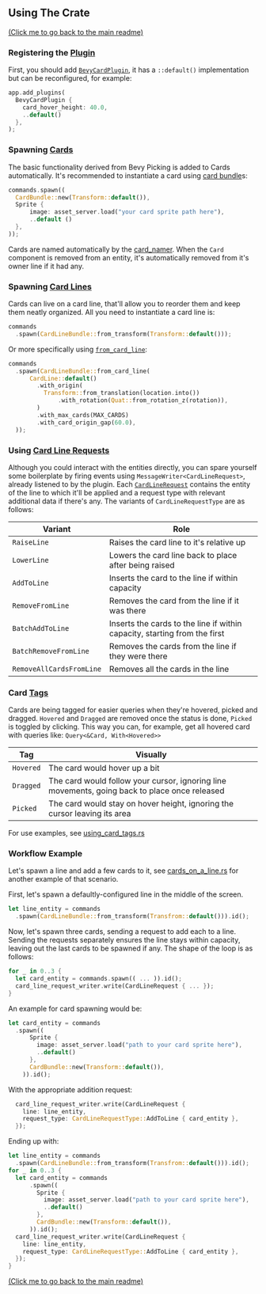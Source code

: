 ## Using The Crate

[(Click me to go back to the main readme)](../README.md)

### Registering the [Plugin](../src/bevy_card_plugin.rs)
First, you should add [`BevyCardPlugin`](../src/bevy_card_plugin.rs), it has a `::default()` implementation but can be reconfigured, for example:
  ```rust
  app.add_plugins(
    BevyCardPlugin {
      card_hover_height: 40.0,
      ..default()
    },
  );
  ```

### Spawning [Cards](../src/cards/card.rs)
The basic functionality derived from Bevy Picking is added to Cards automatically.
It's recommended to instantiate a card using [card bundle](../src/cards/card_bundle.rs)s:
  ```rust
  commands.spawn((
    CardBundle::new(Transform::default()),
    Sprite {
        image: asset_server.load("your card sprite path here"),
        ..default ()
    },
  ));
  ```
Cards are named automatically by the [card_namer](../src/cards/card_namer.rs).
When the `Card` component is removed from an entity, it's automatically removed from it's owner line if it had any.

### Spawning [Card Lines](../src/cards/card_lines/card_line.rs)
Cards can live on a card line, that'll allow you to reorder them and keep them neatly organized.
All you need to instantiate a card line is:
  ```rust
  commands
    .spawn(CardLineBundle::from_transform(Transform::default()));
```
Or more specifically using [`from_card_line`](../src/cards/card_lines/card_line_bundle.rs):
  ```rust
  commands
    .spawn(CardLineBundle::from_card_line(
        CardLine::default()
          .with_origin(
            Transform::from_translation(location.into())
                .with_rotation(Quat::from_rotation_z(rotation)),
          )
          .with_max_cards(MAX_CARDS)
          .with_card_origin_gap(60.0),
    ));
  ```

### Using [Card Line Requests](../src/cards/card_lines/event.rs)
Although you could interact with the entities directly, you can spare yourself some boilerplate
by firing events using `MessageWriter<CardLineRequest>`, already listened to by the plugin.
Each [`CardLineRequest`](../src/cards/card_lines/event.rs) contains the entity of the line to which it'll be applied and a request type with relevant additional data if there's any.
The variants of `CardLineRequestType` are as follows:

| Variant                  | Role                                                                      |
|--------------------------|---------------------------------------------------------------------------|
| `RaiseLine`              | Raises the card line to it's relative up                                  |
| `LowerLine`              | Lowers the card line back to place after being raised                     |
| `AddToLine`              | Inserts the card to the line if within capacity                           |
| `RemoveFromLine`         | Removes the card from the line if it was there                            |
| `BatchAddToLine`         | Inserts the cards to the line if within capacity, starting from the first |
| `BatchRemoveFromLine`    | Removes the cards from the line if they were there                        |
| `RemoveAllCardsFromLine` | Removes all the cards in the line                                         |


### Card [Tags](../src/cards/tags.rs)
Cards are being tagged for easier queries when they're hovered, picked and dragged.
`Hovered` and `Dragged` are removed once the status is done, `Picked` is toggled by clicking.
This way you can, for example, get all hovered card with queries like:
`
  Query<&Card, With<Hovered>>
`

| Tag       | Visually                                                                                      |
|-----------|-----------------------------------------------------------------------------------------------|
| `Hovered` | The card would hover up a bit                                                                 |
| `Dragged` | The card would follow your cursor, ignoring line movements, going back to place once released |
| `Picked`  | The card would stay on hover height, ignoring the cursor leaving its area                     |

For use examples, see [using_card_tags.rs](../examples/using_card_tags.rs)

### Workflow Example
Let's spawn a line and add a few cards to it,
see [cards_on_a_line.rs](../examples/cards_on_a_line.rs) for another example of that scenario.

First, let's spawn a defaultly-configured line in the middle of the screen.
  ```rust
  let line_entity = commands
    .spawn(CardLineBundle::from_transform(Transfrom::default())).id();
  ```

Now, let's spawn three cards, sending a request to add each to a line.
Sending the requests separately ensures the line stays within capacity, leaving out the last cards to be spawned if any.
The shape of the loop is as follows:
  ```rust
  for _ in 0..3 {
    let card_entity = commands.spawn(( ... )).id();
    card_line_request_writer.write(CardLineRequest { ... });
  }
  ```

An example for card spawning would be:
  ```rust
  let card_entity = commands
    .spawn((
        Sprite {
          image: asset_server.load("path to your card sprite here"),
          ..default()
        },
        CardBundle::new(Transform::default()),
      )).id();
```
With the appropriate addition request:
```rust
  card_line_request_writer.write(CardLineRequest {
    line: line_entity,
    request_type: CardLineRequestType::AddToLine { card_entity },
  });
  ```

Ending up with:
  ```rust
  let line_entity = commands
    .spawn(CardLineBundle::from_transform(Transfrom::default())).id();
  for _ in 0..3 {
    let card_entity = commands
        .spawn((
          Sprite {
            image: asset_server.load("path to your card sprite here"),
            ..default()
          },
          CardBundle::new(Transform::default()),
        )).id();
    card_line_request_writer.write(CardLineRequest {
      line: line_entity,
      request_type: CardLineRequestType::AddToLine { card_entity },
    });
  }
  ```

[(Click me to go back to the main readme)](../README.md)